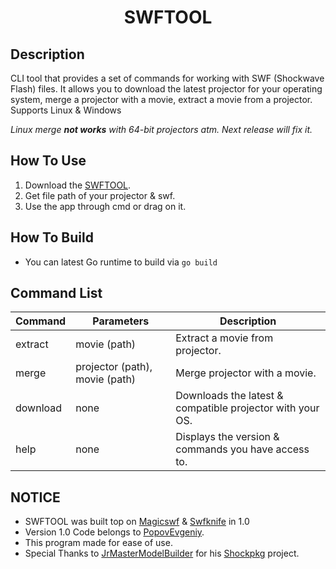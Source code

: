 <h1 align="center">
SWFTOOL
</h1>

## Description

CLI tool that provides a set of commands for working with SWF (Shockwave Flash) files. It allows you to download the latest projector for your operating system, merge a projector with a movie, extract a movie from a projector. Supports Linux & Windows

*Linux merge **not works** with 64-bit projectors atm. Next release will fix it.*

## How To Use

1. Download the [SWFTOOL](https://github.com/WiLuX-Source/SWFTOOL/releases/download/2.0/swftool.exe).
2. Get file path of your projector & swf.
3. Use the app through cmd or drag on it.

## How To Build

- You can latest Go runtime to build via `go build`

## Command List

Command | Parameters | Description
--- | --- | ---
extract | movie (path) | Extract a movie from projector.
merge | projector (path), movie (path) | Merge projector with a movie.
download | none | Downloads the latest & compatible projector with your OS.
help | none | Displays the version & commands you have access to.

## NOTICE

- SWFTOOL was built top on [Magicswf](https://github.com/PopovEvgeniy/magicswf) & [Swfknife](https://github.com/PopovEvgeniy/swfknife) in 1.0
- Version 1.0 Code belongs to [PopovEvgeniy](https://github.com/PopovEvgeniy).
- This program made for ease of use.
- Special Thanks to [JrMasterModelBuilder](https://github.com/JrMasterModelBuilder) for his [Shockpkg](https://github.com/shockpkg) project.
